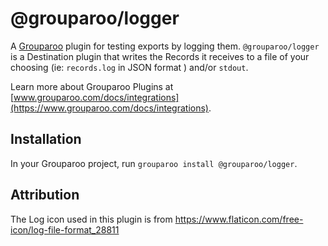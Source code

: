 # @grouparoo/logger

A [Grouparoo](https://www.grouparoo.com) plugin for testing exports by logging them. `@grouparoo/logger` is a Destination plugin that writes the Records it receives to a file of your choosing (ie: `records.log` in JSON format ) and/or `stdout`.

Learn more about Grouparoo Plugins at [www.grouparoo.com/docs/integrations](https://www.grouparoo.com/docs/integrations).

## Installation

In your Grouparoo project, run `grouparoo install @grouparoo/logger`.

## Attribution

The Log icon used in this plugin is from https://www.flaticon.com/free-icon/log-file-format_28811
